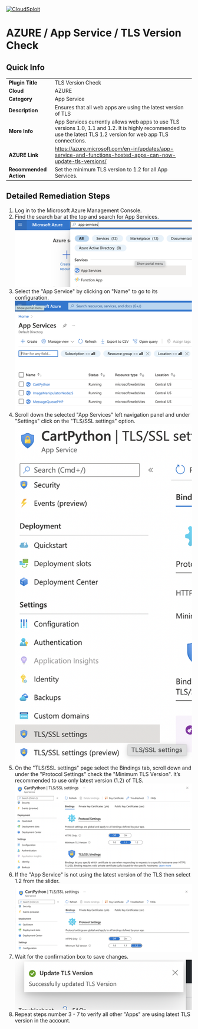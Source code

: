 [![CloudSploit](https://cloudsploit.com/img/logo-new-big-text-100.png "CloudSploit")](https://cloudsploit.com)

# AZURE / App Service / TLS Version Check

## Quick Info

| | |
|-|-|
| **Plugin Title** | TLS Version Check |
| **Cloud** | AZURE |
| **Category** | App Service |
| **Description** | Ensures that all web apps are using the latest version of TLS |
| **More Info** | App Services currently allows web apps to use TLS versions 1.0, 1.1 and 1.2. It is highly recommended to use the latest TLS 1.2 version for web app TLS connections. |
| **AZURE Link** | https://azure.microsoft.com/en-in/updates/app-service-and-functions-hosted-apps-can-now-update-tls-versions/ |
| **Recommended Action** | Set the minimum TLS version to 1.2 for all App Services. |

## Detailed Remediation Steps
1. Log in to the Microsoft Azure Management Console.
2. Find the search bar at the top and search for App Services. </br> <img src="/resources/azure/appservice/tls-version-check/step2.png"/>
3. Select the "App Service" by clicking on "Name" to go to its configuration.</br> <img src="/resources/azure/appservice/tls-version-check/step3.png"/>
4. Scroll down the selected "App Services" left navigation panel and under "Settings" click on the "TLS/SSL settings" option.</br> <img src="/resources/azure/appservice/tls-version-check/step4.png"/>
5. On the "TLS/SSL settings" page select the Bindings tab, scroll down and under the "Protocol Settings" check the "Minimum TLS Version". It’s recommended to use only latest version (1.2) of TLS.</br> <img src="/resources/azure/appservice/tls-version-check/step5.png"/>
6. If the "App Service" is not using the latest version of the TLS then select 1.2 from the slider.</br> <img src="/resources/azure/appservice/tls-version-check/step6.png"/>
7. Wait for the confirmation box to save changes.</br> <img src="/resources/azure/appservice/tls-version-check/step7.png"/>
8. Repeat steps number 3 - 7 to verify all other "Apps" are using latest TLS version in the account.</br>
